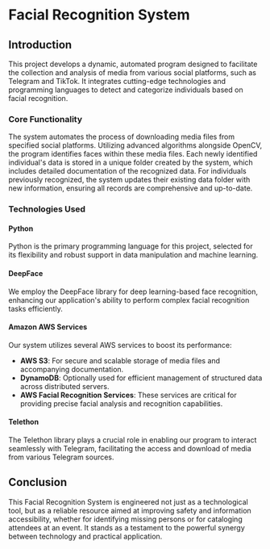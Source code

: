# Facial Recognition System

## Introduction

This project develops a dynamic, automated program designed to facilitate the collection and analysis of media from various social platforms, such as Telegram and TikTok. It integrates cutting-edge technologies and programming languages to detect and categorize individuals based on facial recognition.

### Core Functionality

The system automates the process of downloading media files from specified social platforms. Utilizing advanced algorithms alongside OpenCV, the program identifies faces within these media files. Each newly identified individual's data is stored in a unique folder created by the system, which includes detailed documentation of the recognized data. For individuals previously recognized, the system updates their existing data folder with new information, ensuring all records are comprehensive and up-to-date.

### Technologies Used

#### Python
Python is the primary programming language for this project, selected for its flexibility and robust support in data manipulation and machine learning.

#### DeepFace
We employ the DeepFace library for deep learning-based face recognition, enhancing our application's ability to perform complex facial recognition tasks efficiently.

#### Amazon AWS Services
Our system utilizes several AWS services to boost its performance:
- **AWS S3**: For secure and scalable storage of media files and accompanying documentation.
- **DynamoDB**: Optionally used for efficient management of structured data across distributed servers.
- **AWS Facial Recognition Services**: These services are critical for providing precise facial analysis and recognition capabilities.

#### Telethon
The Telethon library plays a crucial role in enabling our program to interact seamlessly with Telegram, facilitating the access and download of media from various Telegram sources.

## Conclusion

This Facial Recognition System is engineered not just as a technological tool, but as a reliable resource aimed at improving safety and information accessibility, whether for identifying missing persons or for cataloging attendees at an event. It stands as a testament to the powerful synergy between technology and practical application.
